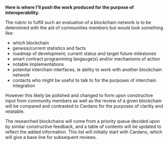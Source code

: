 __Here is where I'll push the work produced for the purpose of interoperability.__

The rubric to fulfill such an evaluation of a blockchain network is to be determined with the aid of communities members but would look something like:
 * which blockchain 
 * genesis/current statistics and facts
 * roadmap of development; current status and target future milestones
 * smart contract programming langauge(s) and/or mechanisms of action
 * notable implementations
 * potential interchain interfaces, ie ability to work with another blockchain network
 * contacts who might be useful to talk to for the purposes of interchain integration

However this likely be polished and changed to form upon constructive input from community members as well as the review of a given blockchain will be compared and contrasted to Cardano for the purposes of claritiy and relatable.
 
The researched blockchains will come from a priority queue decided upon by similar constructive feedback, and a table of contents will be updated to reflect the added information. This list will initially start with Cardano, which will give a base line for subsequent reviews.
 
 
